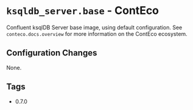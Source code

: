 # `ksqldb_server.base` - ContEco

Confluent ksqlDB Server base image, using default configuration.
See `conteco.docs.overview` for more information on the ContEco ecosystem.

## Configuration Changes

None.

## Tags

* 0.7.0
